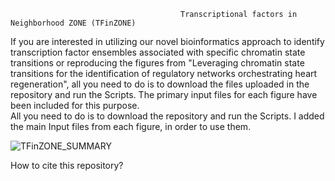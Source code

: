                                           Transcriptional factors in Neighborhood ZONE (TFinZONE)
If you are interested in utilizing our novel bioinformatics approach to identify transcription factor ensembles associated with specific chromatin state transitions or reproducing the figures from "Leveraging chromatin state transitions for the identification of regulatory networks orchestrating heart regeneration", all you need to do is to download the files uploaded in the repository and run the Scripts. The primary input files for each figure have been included for this purpose.<br />
All you need to do is to download the repository and run the Scripts. I added the main Input files from each figure, in order to use them.

![TFinZONE_SUMMARY](https://github.com/jcorder316/01TFinZONE/assets/48988005/023c5f8a-2846-472e-aa13-4e6e9a419543)




How to cite this repository?<br />
